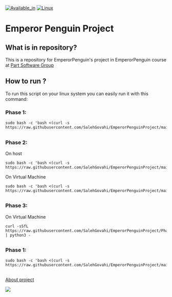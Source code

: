 [![Available_in](https://img.shields.io/badge/-Available%20in-555)]()
[![Linux](https://img.shields.io/badge/-LINUX-blue)](https://www.debian.org/)

# Emperor Penguin Project
## What is in repository?
This is a repository for EmperorPenguin's project in EmperorPenguin course at [Part Software Group](https://www.partsoftware.com/)
## How to run ?
To run this script on your linux system you can easily run it with this command:

### Phase 1:

    
    sudo bash -c 'bash <(curl -s https://raw.githubusercontent.com/SalehGovahi/EmperorPenguinProject/main/MainScriptPhase1.sh)'

## 

### Phase 2:

On host

    sudo bash -c 'bash <(curl -s https://raw.githubusercontent.com/SalehGovahi/EmperorPenguinProject/main/SSHToVirtualMachine.sh)'


On Virtual Machine

    sudo bash -c 'bash <(curl -s https://raw.githubusercontent.com/SalehGovahi/EmperorPenguinProject/main/MainScriptPhase2.sh)'

##

### Phase 3:

On Virtual Machine
    
    curl -sSfL https://raw.githubusercontent.com/SalehGovahi/EmperorPenguinProject/Phase3/Webserver.py | python3 -

##

### Phase 1:

    
    sudo bash -c 'bash <(curl -s https://raw.githubusercontent.com/SalehGovahi/EmperorPenguinProject/main/MainScriptPhase1.sh)'

##


[About project](https://github.com/SalehGovahi/EmperorPenguinProject/wiki)
	
![](https://cms.partsoftware.com/images/cf302d4f-6029-4605-adcc-71835e6a0ddf.jpg)
